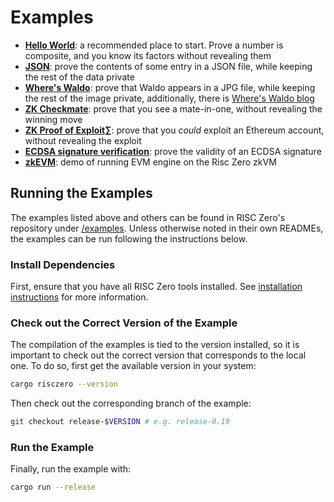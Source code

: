 # Examples

- **[Hello World][example-hello]**: a recommended place to start. Prove a number
  is composite, and you know its factors without revealing them
- **[JSON][example-json]**: prove the contents of some entry in a JSON file,
  while keeping the rest of the data private
- **[Where's Waldo][example-waldo]**: prove that Waldo appears in a JPG file,
  while keeping the rest of the image private, additionally, there is [Where's
  Waldo blog][waldo-blog]
- **[ZK Checkmate][example-chess]**: prove that you see a mate-in-one, without
  revealing the winning move
- **[ZK Proof of Exploit][zkpoex]∑**: prove that you _could_ exploit an Ethereum
  account, without revealing the exploit
- **[ECDSA signature verification][example-ecdsa]**: prove the validity of an
  ECDSA signature
- **[zkEVM][example-zkevm]**: demo of running EVM engine on the Risc Zero zkVM

## Running the Examples

The examples listed above and others can be found in RISC Zero's repository
under [/examples][examples-dir]. Unless otherwise noted in their own READMEs,
the examples can be run following the instructions below.

### Install Dependencies

First, ensure that you have all RISC Zero tools installed. See [installation
instructions][install] for more information.

### Check out the Correct Version of the Example

The compilation of the examples is tied to the version installed, so it is
important to check out the correct version that corresponds to the local one. To
do so, first get the available version in your system:

```bash
cargo risczero --version
```

Then check out the corresponding branch of the example:

```bash
git checkout release-$VERSION # e.g. release-0.19
```

### Run the Example

Finally, run the example with:

```bash
cargo run --release
```

[example-chess]: https://github.com/risc0/risc0/tree/release-0.21/examples/chess
[example-ecdsa]: https://github.com/risc0/risc0/tree/release-0.21/examples/ecdsa
[example-hello]: https://github.com/risc0/risc0/tree/release-0.21/examples/hello-world
[example-json]: https://github.com/risc0/risc0/tree/release-0.21/examples/json
[example-waldo]: https://github.com/risc0/risc0/tree/release-0.21/examples/waldo
[example-zkevm]: https://github.com/risc0/risc0/tree/release-0.21/examples/zkevm-demo
[examples-dir]: https://github.com/risc0/risc0/tree/release-0.21/examples
[install]: ./install.md
[waldo-blog]: https://risczero.com/blog/waldo
[zkpoex]: https://risczero.com/blog/zkpoex
